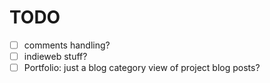 # TODO

- [ ] comments handling?
- [ ] indieweb stuff?
- [ ] Portfolio: just a blog category view of project blog posts?
